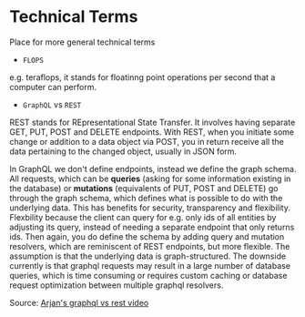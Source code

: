 # Technical Terms

Place for more general technical terms

- `FLOPS`

e.g. teraflops, it stands for floatinng point operations per second that a computer can perform.

- `GraphQL` vs `REST`

REST stands for REpresentational State Transfer. It involves having separate GET, PUT, POST and DELETE endpoints. With REST, when you initiate some change or addition to a data object via POST, you in return receive all the data pertaining to the changed object, usually in JSON form. 

In GraphQL we don't define endpoints, instead we define the graph schema. All requests, which can be **queries** (asking for some information existing in the database) or **mutations** (equivalents of PUT, POST and DELETE) go through the graph schema, which defines what is possible to do with the underlying data. This has benefits for security, transparency and flexibility. Flexbility because the client can query for e.g. only ids of all entities by adjusting its query, instead of needing a separate endpoint that only returns ids. Then again, you do define the schema by adding query and mutation resolvers, which are reminiscent of REST endpoints, but more flexible. The assumption is that the underlying data is graph-structured. The downside currently is that graphql requests may result in a large number of database queries, which is time consuming or requires custom caching or database request optimization between multiple graphql resolvers.

Source: [Arjan's graphql vs rest video](https://www.youtube.com/watch?v=7ccdWqGgHaM)